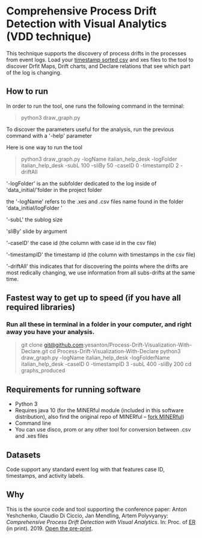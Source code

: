 # Comprehensive Process Drift Detection with Visual Analytics (VDD technique)

This technique supports the discovery of process drifts in the processes from event logs. 
Load your [timestamp sorted csv](https://github.com/yesanton/Event-Log-Preprocessing-Tools) and xes files to the tool to discover Drfit Maps, Drift charts, and 
Declare relations that see which part of the log is changing.

## How to run

In order to run the tool, one runs the following command in the terminal:

> python3 draw_graph.py 

To discover the parameters useful for the analysis, run the previous command with a \'-help\' parameter

Here is one way to run the tool

> python3 draw_graph.py -logName italian_help_desk -logFolder  italian_help_desk  -subL 100 -sliBy 50 -caseID 0 -timestampID 2  -driftAll

\'-logFolder\' is an the subfolder dedicated to the log inside of \'data_initial/\'folder in the project folder 

the '-logName' refers to the .xes and .csv files name found in the folder \'data_initial/logFolder \'

\'-subL\' the sublog size

\'sliBy\' slide by argument

\'-caseID\' the case id (the column with case id in the csv file)

\'-timestampID\' the timestamp id (the column with timestamps in the csv file)

\'-driftAll\' this indicates that for discovering the points where the drifts are most redically changing, we use information from all subs-drifts at the same time.

## Fastest way to get up to speed (if you have all required libraries)

### Run all these in terminal in a folder in your computer, and right away you have your analysis.

> git clone git@github.com:yesanton/Process-Drift-Visualization-With-Declare.git
> cd Process-Drift-Visualization-With-Declare
> python3 draw_graph.py -logName italian_help_desk -logFolderName italian_help_desk -caseID 0 -timestampID 3 -subL 400 -sliBy 200
> cd graphs_produced



## Requirements for running software

- Python 3 
- Requires java 10 (for the MINERful module (included in this software distribution), also find the original repo of MINERful – [fork MINERful](https://github.com/cdc08x/MINERful/wiki))
- Command line
- You can use disco, prom or any other tool for conversion between .csv and .xes files

## Datasets

Code support any standard event log with that features case ID, timestamps, and activity labels.

## Why


This is the source code and tool supporting the conference paper:
Anton Yeshchenko, Claudio Di Ciccio, Jan Mendling, Artem Polyvyanyy: *Comprehensive Process Drift Detection with Visual Analytics*. In: Proc. of [ER](http://www.inf.ufrgs.br/er2019/) (in print). 2019. [Open the pre-print](https://github.com/yesanton/Process-Drift-Visualization-With-Declare/blob/master/Yeshchenko-etal-ER2019.pdf).
